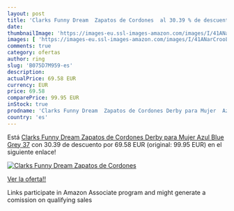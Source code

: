 ```yaml
---
layout: post
title: 'Clarks Funny Dream  Zapatos de Cordones  al 30.39 % de descuento'
date: 
thumbnailImage: 'https://images-eu.ssl-images-amazon.com/images/I/41ANarCrooL._SL200_.jpg'
images: [ 'https://images-eu.ssl-images-amazon.com/images/I/41ANarCrooL._SL200_.jpg' ]
comments: true
category: ofertas
author: ring
slug: 'B075D7M959-es'
description:
actualPrice: 69.58 EUR
currency: EUR
price: 69.58
comparePrice: 99.95 EUR
inStock: true
prodname: 'Clarks Funny Dream  Zapatos de Cordones Derby para Mujer  Azul  Blue Grey   37'
country: 'es'
---
```


Está [Clarks Funny Dream  Zapatos de Cordones Derby para Mujer  Azul  Blue Grey   37](https://www.amazon.es/dp/B075D7M959/?tag=tolees-21) con 30.39 de descuento por 69.58 EUR (original: 99.95 EUR) en el siguiente enlace!

[![Clarks Funny Dream  Zapatos de Cordones ](https://images-eu.ssl-images-amazon.com/images/I/41ANarCrooL._SL200_.jpg)](https://www.amazon.es/dp/B075D7M959/?tag=tolees-21)

[Ver la oferta!!](https://www.amazon.es/dp/B075D7M959/?tag=tolees-21)

Links participate in Amazon Associate program and might generate a comission on qualifying sales


